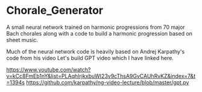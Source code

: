 # Chorale_Generator
A small neural network trained on harmonic progressions from 70 major Bach chorales along with a code to build a harmonic progression based on sheet music.

Much of the neural network code is heavily based on Andrej Karpathy's code from his video Let's build GPT video which I have linked here.

https://www.youtube.com/watch?v=kCc8FmEb1nY&list=PLAqhIrjkxbuWI23v9cThsA9GvCAUhRvKZ&index=7&t=1394s
https://github.com/karpathy/ng-video-lecture/blob/master/gpt.py
